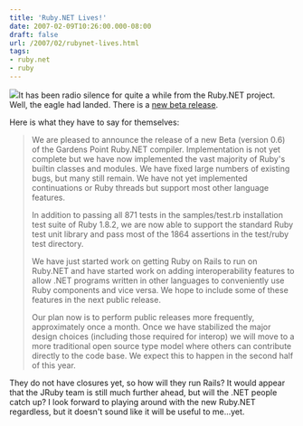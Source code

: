 ```yaml
---
title: 'Ruby.NET Lives!'
date: 2007-02-09T10:26:00.000-08:00
draft: false
url: /2007/02/rubynet-lives.html
tags: 
- ruby.net
- ruby
---
```


[![](http://www.paulmcelligott.com/images/young-frankenstein.jpg)](http://www.paulmcelligott.com/images/young-frankenstein.jpg)It has been radio silence for quite a while from the Ruby.NET project. Well, the eagle had landed. There is a [new beta release](http://www.plas.fit.qut.edu.au/rubynet/).  
  
Here is what they have to say for themselves:  
  

>   
> We are pleased to announce the release of a new Beta (version 0.6) of the Gardens Point Ruby.NET compiler. Implementation is not yet complete but we have now implemented the vast majority of Ruby's builtin classes and modules. We have fixed large numbers of existing bugs, but many still remain. We have not yet implemented continuations or Ruby threads but support most other language features.  
>   
> In addition to passing all 871 tests in the samples/test.rb installation test suite of Ruby 1.8.2, we are now able to support the standard Ruby test unit library and pass most of the 1864 assertions in the test/ruby test directory.  
>   
> We have just started work on getting Ruby on Rails to run on Ruby.NET and have started work on adding interoperability features to allow .NET programs written in other languages to conveniently use Ruby components and vice versa. We hope to include some of these features in the next public release.  
>   
> Our plan now is to perform public releases more frequently, approximately once a month. Once we have stabilized the major design choices (including those required for interop) we will move to a more traditional open source type model where others can contribute directly to the code base. We expect this to happen in the second half of this year.  

  
  
They do not have closures yet, so how will they run Rails? It would appear that the JRuby team is still much further ahead, but will the .NET people catch up? I look forward to playing around with the new Ruby.NET regardless, but it doesn't sound like it will be useful to me...yet.